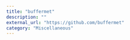 ```yaml
---
title: "buffermet"
description: ""
external_url: "https://github.com/buffermet"
category: "Miscellaneous"
---
```

